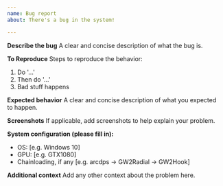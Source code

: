 ```yaml
---
name: Bug report
about: There's a bug in the system!

---
```


**Describe the bug**
A clear and concise description of what the bug is.

**To Reproduce**
Steps to reproduce the behavior:
1. Do '...'
2. Then do '...'
3. Bad stuff happens

**Expected behavior**
A clear and concise description of what you expected to happen.

**Screenshots**
If applicable, add screenshots to help explain your problem.

**System configuration (please fill in):**
 - OS: [e.g. Windows 10]
 - GPU: [e.g. GTX1080]
 - Chainloading, if any [e.g. arcdps -> GW2Radial -> GW2Hook]

**Additional context**
Add any other context about the problem here.
